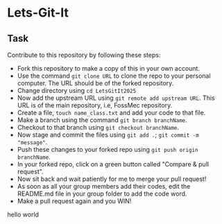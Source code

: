 # Lets-Git-It

## Task

Contribute to this repository by following these steps:

- Fork this repository to make a copy of this in your own account.
- Use the command `git clone URL` to clone the repo to your personal computer. The URL should be of the forked repository.
- Change directory using `cd LetsGitIt2025`
- Now add the upstream URL using `git remote add upstream URL`. This URL is of the main repository, i.e, FossMec repository.
- Create a file, `touch name_class.txt` and add your code to that file.
- Make a branch using the command `git branch branchName`.
- Checkout to that branch using `git checkout branchName`.
- Now stage and commit the files using `git add .`; `git commit -m "message"`.
- Push these changes to your forked repo using `git push origin branchName`.
- In your forked repo, click on a green button called "Compare & pull request".
- Now sit back and wait patiently for me to merge your pull request!
- As soon as all your group members add their codes, edit the README.md file in your group folder to add the code word.
- Make a pull request again and you WIN!

hello world